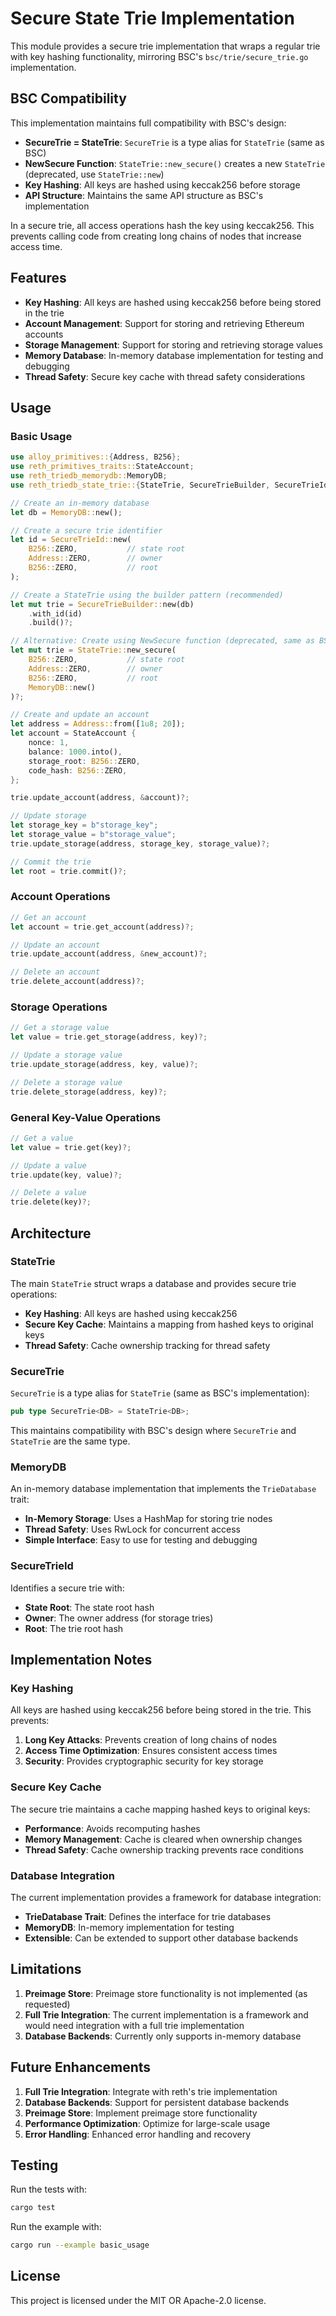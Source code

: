 # Secure State Trie Implementation

This module provides a secure trie implementation that wraps a regular trie with key hashing functionality, mirroring BSC's `bsc/trie/secure_trie.go` implementation.

## BSC Compatibility

This implementation maintains full compatibility with BSC's design:

- **SecureTrie = StateTrie**: `SecureTrie` is a type alias for `StateTrie` (same as BSC)
- **NewSecure Function**: `StateTrie::new_secure()` creates a new `StateTrie` (deprecated, use `StateTrie::new`)
- **Key Hashing**: All keys are hashed using keccak256 before storage
- **API Structure**: Maintains the same API structure as BSC's implementation

In a secure trie, all access operations hash the key using keccak256. This prevents calling code from creating long chains of nodes that increase access time.

## Features

- **Key Hashing**: All keys are hashed using keccak256 before being stored in the trie
- **Account Management**: Support for storing and retrieving Ethereum accounts
- **Storage Management**: Support for storing and retrieving storage values
- **Memory Database**: In-memory database implementation for testing and debugging
- **Thread Safety**: Secure key cache with thread safety considerations

## Usage

### Basic Usage

```rust
use alloy_primitives::{Address, B256};
use reth_primitives_traits::StateAccount;
use reth_triedb_memorydb::MemoryDB;
use reth_triedb_state_trie::{StateTrie, SecureTrieBuilder, SecureTrieId};

// Create an in-memory database
let db = MemoryDB::new();

// Create a secure trie identifier
let id = SecureTrieId::new(
    B256::ZERO,           // state root
    Address::ZERO,        // owner
    B256::ZERO,           // root
);

// Create a StateTrie using the builder pattern (recommended)
let mut trie = SecureTrieBuilder::new(db)
    .with_id(id)
    .build()?;

// Alternative: Create using NewSecure function (deprecated, same as BSC)
let mut trie = StateTrie::new_secure(
    B256::ZERO,           // state root
    Address::ZERO,        // owner
    B256::ZERO,           // root
    MemoryDB::new()
)?;

// Create and update an account
let address = Address::from([1u8; 20]);
let account = StateAccount {
    nonce: 1,
    balance: 1000.into(),
    storage_root: B256::ZERO,
    code_hash: B256::ZERO,
};

trie.update_account(address, &account)?;

// Update storage
let storage_key = b"storage_key";
let storage_value = b"storage_value";
trie.update_storage(address, storage_key, storage_value)?;

// Commit the trie
let root = trie.commit()?;
```

### Account Operations

```rust
// Get an account
let account = trie.get_account(address)?;

// Update an account
trie.update_account(address, &new_account)?;

// Delete an account
trie.delete_account(address)?;
```

### Storage Operations

```rust
// Get a storage value
let value = trie.get_storage(address, key)?;

// Update a storage value
trie.update_storage(address, key, value)?;

// Delete a storage value
trie.delete_storage(address, key)?;
```

### General Key-Value Operations

```rust
// Get a value
let value = trie.get(key)?;

// Update a value
trie.update(key, value)?;

// Delete a value
trie.delete(key)?;
```

## Architecture

### StateTrie

The main `StateTrie` struct wraps a database and provides secure trie operations:

- **Key Hashing**: All keys are hashed using keccak256
- **Secure Key Cache**: Maintains a mapping from hashed keys to original keys
- **Thread Safety**: Cache ownership tracking for thread safety

### SecureTrie

`SecureTrie` is a type alias for `StateTrie` (same as BSC's implementation):

```rust
pub type SecureTrie<DB> = StateTrie<DB>;
```

This maintains compatibility with BSC's design where `SecureTrie` and `StateTrie` are the same type.

### MemoryDB

An in-memory database implementation that implements the `TrieDatabase` trait:

- **In-Memory Storage**: Uses a HashMap for storing trie nodes
- **Thread Safety**: Uses RwLock for concurrent access
- **Simple Interface**: Easy to use for testing and debugging

### SecureTrieId

Identifies a secure trie with:

- **State Root**: The state root hash
- **Owner**: The owner address (for storage tries)
- **Root**: The trie root hash

## Implementation Notes

### Key Hashing

All keys are hashed using keccak256 before being stored in the trie. This prevents:

1. **Long Key Attacks**: Prevents creation of long chains of nodes
2. **Access Time Optimization**: Ensures consistent access times
3. **Security**: Provides cryptographic security for key storage

### Secure Key Cache

The secure trie maintains a cache mapping hashed keys to original keys:

- **Performance**: Avoids recomputing hashes
- **Memory Management**: Cache is cleared when ownership changes
- **Thread Safety**: Cache ownership tracking prevents race conditions

### Database Integration

The current implementation provides a framework for database integration:

- **TrieDatabase Trait**: Defines the interface for trie databases
- **MemoryDB**: In-memory implementation for testing
- **Extensible**: Can be extended to support other database backends

## Limitations

1. **Preimage Store**: Preimage store functionality is not implemented (as requested)
2. **Full Trie Integration**: The current implementation is a framework and would need integration with a full trie implementation
3. **Database Backends**: Currently only supports in-memory database

## Future Enhancements

1. **Full Trie Integration**: Integrate with reth's trie implementation
2. **Database Backends**: Support for persistent database backends
3. **Preimage Store**: Implement preimage store functionality
4. **Performance Optimization**: Optimize for large-scale usage
5. **Error Handling**: Enhanced error handling and recovery

## Testing

Run the tests with:

```bash
cargo test
```

Run the example with:

```bash
cargo run --example basic_usage
```

## License

This project is licensed under the MIT OR Apache-2.0 license. 
